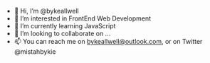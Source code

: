 - 👋 Hi, I’m @bykeallwell
- 👀 I’m interested in FrontEnd Web Development
- 🌱 I’m currently learning JavaScript
- 💞️ I’m looking to collaborate on ...
- 📫 You can reach me on bykeallwell@outlook.com, or on Twitter @mistahbykie

<!---
bykeallwell/bykeallwell is a ✨ special ✨ repository because its `README.md` (this file) appears on your GitHub profile.
You can click the Preview link to take a look at your changes.
--->
